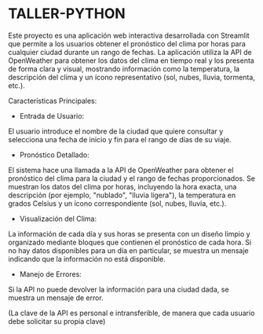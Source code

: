 # TALLER-PYTHON
Este proyecto es una aplicación web interactiva desarrollada con Streamlit que permite a los usuarios obtener el pronóstico del clima por horas para cualquier ciudad durante un rango de fechas. La aplicación utiliza la API de OpenWeather para obtener los datos del clima en tiempo real y los presenta de forma clara y visual, mostrando información como la temperatura, la descripción del clima y un ícono representativo (sol, nubes, lluvia, tormenta, etc.).

Características Principales:

  - Entrada de Usuario:
    
El usuario introduce el nombre de la ciudad que quiere consultar y selecciona una fecha de inicio y fin para el rango de días de su viaje.

  - Pronóstico Detallado:
    
El sistema hace una llamada a la API de OpenWeather para obtener el pronóstico del clima para la ciudad y el rango de fechas proporcionados.
Se muestran los datos del clima por horas, incluyendo la hora exacta, una descripción (por ejemplo, "nublado", "lluvia ligera"), la temperatura en grados Celsius y un ícono correspondiente (sol, nubes, lluvia, etc.).

  - Visualización del Clima:
    
La información de cada día y sus horas se presenta con un diseño limpio y organizado mediante bloques que contienen el pronóstico de cada hora.
Si no hay datos disponibles para un día en particular, se muestra un mensaje indicando que la información no está disponible.

  - Manejo de Errores:
    
Si la API no puede devolver la información para una ciudad dada, se muestra un mensaje de error.

(La clave de la API es personal e intransferible, de manera que cada usuario debe solicitar su propia clave)
